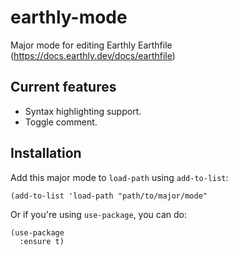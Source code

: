 # earthly-mode

Major mode for editing Earthly Earthfile (https://docs.earthly.dev/docs/earthfile)

## Current features

* Syntax highlighting support.
* Toggle comment.

## Installation

Add this major mode to `load-path` using `add-to-list`:

```
(add-to-list 'load-path "path/to/major/mode"
```

Or if you're using `use-package`, you can do:

```
(use-package
  :ensure t)
```
